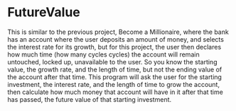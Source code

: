 # FutureValue
This is similar to the previous project, Become a Millionaire, where the bank has an account where the user deposits an amount of money, and selects the interest rate for its growth, but for this project, the user then declares how much time (how many cycles cycles) the account will remain untouched, locked up, unavailable to the user. So you know the starting value, the growth rate, and the length of time, but not the ending value of the account after that time. This program will ask the user for the starting investment, the interest rate, and the length of time to grow the account, then calculate how much money that account will have in it after that time has passed, the future value of that starting investment.
